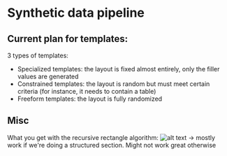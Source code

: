 # Synthetic data pipeline


## Current plan for templates:
3 types of templates:
- Specialized templates: the layout is fixed almost entirely, only the filler values are generated
- Constrained templates: the layout is random but must meet certain criteria (for instance, it needs to contain a table)
- Freeform templates: the layout is fully randomized


## Misc

What you get with the recursive rectangle algorithm:
![alt text](<Screenshot 2024-03-23 at 7.13.52 PM.png>)
 -> mostly work if we're doing a structured section. Might not work great otherwise